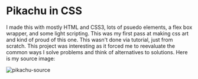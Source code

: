 # Pikachu in CSS
I made this with mostly HTML and CSS3, lots of psuedo elements, a flex box wrapper, and some light scripting. 
This was my first pass at making css art and kind of proud of this one.
This wasn't done via tutorial, just from scratch.
This project was interesting as it forced me to reevaluate the common ways I solve problems and think of alternatives to solutions.
Here is my source image:

![pikachu-source](https://user-images.githubusercontent.com/1874610/125358005-3d7b9c80-e31d-11eb-9c47-337abda00f0d.jpeg)

